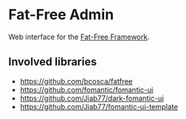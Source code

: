 # Fat-Free Admin

Web interface for the [Fat-Free Framework](https://github.com/bcosca/fatfree).

## Involved libraries

* https://github.com/bcosca/fatfree
* https://github.com/fomantic/fomantic-ui
* https://github.com/Jiab77/dark-fomantic-ui
* https://github.com/Jiab77/fomantic-ui-template
